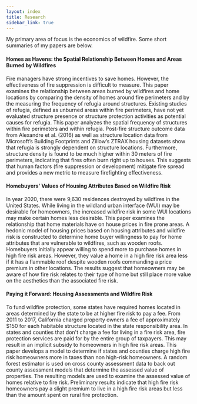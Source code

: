 ```yaml
---
layout: index
title: Research
sidebar_link: true
---
```


<p class="message">
  My primary area of focus is the economics of wildfire. Some short summaries of my papers are below.
</p>

<h4>Homes as Havens: the Spatial Relationship Between Homes and Areas Burned by Wildfires</h4>

Fire managers have strong incentives to save homes. However, the effectiveness of
fire suppression is difficult to measure. This paper examines the relationship between
areas burned by wildfires and home locations by comparing the density of homes around
fire perimeters and by the measuring the frequency of refugia around structures. Existing studies of refugia, defined as unburned areas within fire perimeters, have not yet
evaluated structure presence or structure protection activities as potential causes for
refugia. This paper analyzes the spatial frequency of structures within fire perimeters
and within refugia. Post-fire structure outcome data from Alexandre et al. (2016)
as well as structure location data from Microsoft’s Building Footprints and Zillow’s
ZTRAX housing datasets show that refugia is strongly dependent on structure locations. Furthermore, structure density is found to be much higher within 30 meters of fire perimeters, indicating that fires often burn right up to houses. This suggests that
human factors (fire suppression or development) mitigate fire spread and provides a new metric to measure firefighting effectiveness.

<h4>Homebuyers' Values of Housing Attributes Based on Wildfire Risk</h4>

In year 2020, there were 9,630 residences destroyed by wildfires in the United States. While living in the wildland urban interface (WUI) may be desirable for homeowners, the increased wildfire risk in some WUI locations may make certain homes less desirable. This paper examines the relationship that home materials have on house prices in fire prone areas. A hedonic model of housing prices based on housing attributes and wildfire risk is constructed to determine home buyer willingness to pay for home attributes that are vulnerable to wildfires, such as wooden roofs. Homebuyers initially appear willing to spend more to purchase homes in high fire risk areas. However, they value a home in a high fire risk area less if it has a flammable roof despite wooden roofs commanding a price premium in other locations. The results suggest that homeowners may be aware of how fire risk relates to their type of home but still place more value on the aesthetics than the associated fire risk.

<h4>Paying it Forward: Housing Assessments and Wildfire Risk</h4>

To fund wildfire protection, some states have required homes located in areas determined by the state to be at higher fire risk to pay a fee. From 2011 to 2017, California charged property owners a fee of approximately \$150 for each habitable structure located in the state responsibility area. In states and counties that don't charge a fee for living in a fire risk area, fire protection services are paid for by the entire group of taxpayers. This may result in an implicit subsidy to homeowners in high fire risk areas. This paper develops a model to determine if states and counties charge high fire risk homeowners more in taxes than non high-risk homeowners. A random forest estimator is used on cross county assessment data to back out county assessment models that determine the assessed value of properties. The resulting models are used to examine the assessed value of homes relative to fire risk. Preliminary results indicate that high fire risk homeowners pay a slight premium to live in a high fire risk areas but less than the amount spent on rural fire protection.



<!-- To make pages show up in the sidebar, add `sidebar_link: true` to the front
matter. -->
